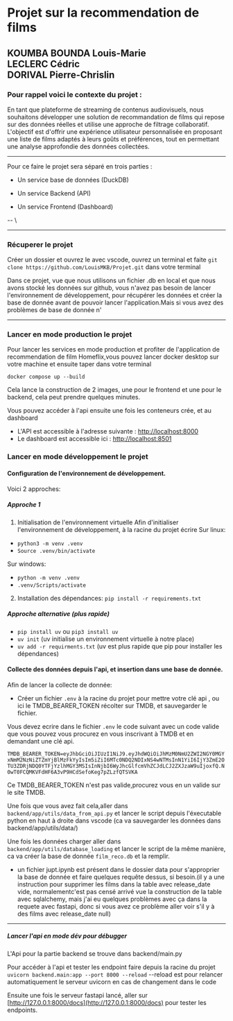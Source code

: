 # Projet sur la recommendation de films

##  KOUMBA BOUNDA Louis-Marie <br> LECLERC Cédric <br>DORIVAL Pierre-Chrislin


### **Pour rappel voici le contexte du projet :** 
En tant que plateforme de streaming de contenus audiovisuels, nous souhaitons développer une solution de recommandation de films qui repose sur des données réelles et utilise une approche de filtrage collaboratif. L'objectif est d'offrir une expérience utilisateur personnalisée en proposant une liste de films adaptés à leurs goûts et préférences, tout en permettant une analyse approfondie des données collectées.

---

Pour ce faire le projet sera séparé en trois parties :

- Un service base de données (DuckDB)

- Un service Backend (API)

- Un service Frontend (Dashboard)

--
\\
_______

### Récuperer le projet
Créer un dossier et ouvrez le  avec vscode, ouvrez un terminal et faite
`git clone https://github.com/LouisMKB/Projet.git` dans votre terminal

Dans ce projet, vue que nous utilisons un fichier .db en local et que nous avons stocké les données sur github, vous n'avez pas besoin de lancer l'environnement de développement, pour récupérer les données et créer la base de donnée  avant de pouvoir lancer l'application.Mais si vous avez des problèmes de base de donnée n'


__________

### Lancer en mode production le projet
Pour lancer les services en mode production et profiter de l'application de recommendation de film  Homeflix,vous pouvez lancer docker desktop sur votre machine  et ensuite taper dans votre terminal

`docker compose up --build`

Cela lance la construction de 2 images, une pour le frontend et une pour le backend, cela peut prendre quelques minutes.

Vous pouvez accéder à l'api ensuite une fois les conteneurs crée, et au dashboard
- L'API est accessible à l'adresse suivante : [http://localhost:8000](http://localhost:8000)
- Le dashboard est accessible ici : [http://localhost:8501](http://localhost:8501)


### Lancer en mode développement le projet
#### Configuration de l'environnement de développement.

Voici 2 approches:
#####  Approche 1
1. Initialisation de l'environnement virtuelle
Afin d'initialiser l'environnement de développement, à la racine du projet écrire
Sur linux:
-  `python3 -m venv .venv` 
- `Source .venv/bin/activate`

Sur windows:

- `python -m venv .venv` 
- `.venv/Scripts/activate`

2. Installation des dépendances:
`pip install -r requirements.txt`

##### Approche alternative (plus rapide)

- `pip install uv` ou `pip3 install uv`
- `uv init` (uv initialise un environnement virtuelle à notre place)
- `uv add -r requirments.txt` (uv est plus rapide que pip pour installer les dépendances)


#### Collecte des données depuis l'api, et insertion dans une base de donnée.


Afin de lancer la collecte de donnée:

- Créer un fichier  `.env` à la racine du projet pour mettre votre clé api , ou ici  le TMDB_BEARER_TOKEN récolter sur TMDB, et sauvegarder le fichier.

Vous devez  ecrire dans le fichier `.env` le code suivant avec un code valide que vous pouvez vous procurez en vous inscrivant à TMDB et en demandant une clé api.

```TMDB_BEARER_TOKEN=eyJhbGciOiJIUzI1NiJ9.eyJhdWQiOiJhMzM0NmU2ZWI2NGY0MGYxNmM2NzNiZTZmYjBlMzFkYyIsIm5iZiI6MTc0NDQ2NDIxNS4wNTMsInN1YiI6IjY3ZmE2OTU3ZDRjNDQ0YTFjYzlhMGY3MSIsInNjbI6WyJhcGlfcmVhZCJdLCJ2ZXJzaW9uIjoxfQ.N0wT0FCQMKVFdHF6A3vP9HCdSefoKeg7pZLzfQTSVKA```

Ce TMDB_BEARER_TOKEN n'est pas valide,procurez vous en un valide sur le site TMDB.

Une fois que vous avez fait cela,aller dans `backend/app/utils/data_from_api.py` et lancer le script depuis l'éxecutable python  en haut à droite dans vscode (ca va sauvegarder les données dans backend/app/utils/data/)

Une fois les données charger aller dans `backend/app/utils/database_loading` et lancer le script de la même manière, ca va créer la base de donnée `film_reco.db` et la remplir. 

- un fichier jupt.ipynb est présent dans le dossier data pour s'approprier la base de donnée et faire quelques requête dessus, si besoin.(il y a une instruction pour supprimer les films dans la table  avec release_date vide, normalementc'est pas censé arrivé vue la construction de la table avec sqlalchemy, mais j'ai eu quelques problèmes avec ça dans la requete avec fastapi, donc si vous avez ce problème aller voir s'il y à des films avec release_date null)


______________

##### Lancer l'api en mode dév pour débugger

L'Api pour la partie backend se trouve dans backend/main.py

Pour accéder à l'api et tester les endpoint faire  depuis la racine du projet
` uvicorn backend.main:app --port 8000 --reload` --reload est pour relancer  automatiquement le serveur uvicorn en cas de changement dans le code 

Ensuite une fois le serveur fastapi lancé, aller sur  [http://127.0.0.1:8000/docs](http://127.0.0.1:8000/docs) pour tester les endpoints.


